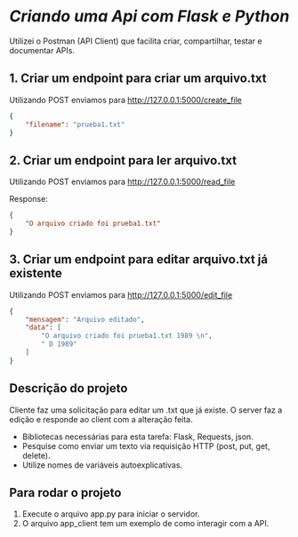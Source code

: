 # *Criando uma Api com Flask e Python*

Utilizei o Postman (API Client) que facilita criar, compartilhar, testar e documentar APIs.

## 1. Criar um endpoint para criar um arquivo.txt

Utilizando POST enviamos para http://127.0.0.1:5000/create_file

```json 
{ 
    "filename": "prueba1.txt"
}
```

## 2. Criar um endpoint para ler arquivo.txt

Utilizando POST enviamos para http://127.0.0.1:5000/read_file

Response:
```json
{
    "O arquivo criado foi prueba1.txt"
} 
``` 

## 3. Criar um endpoint para editar arquivo.txt já existente

Utilizando POST enviamos para http://127.0.0.1:5000/edit_file

```json
{
    "mensagem": "Arquivo editado",
    "data": [
        "O arquivo criado foi prueba1.txt 1989 \n",
        " D 1989"
    ]
} 
```
## Descrição do projeto
Cliente faz uma solicitação para editar um .txt que já existe. O server faz a edição e responde ao client com a alteração feita.

- Bibliotecas necessárias para esta tarefa: Flask, Requests, json.
- Pesquise como enviar um texto via requisição HTTP (post, put, get, delete).
- Utilize nomes de variáveis autoexplicativas.

## Para rodar o projeto

1. Execute o arquivo app.py para iniciar o servidor.
2. O arquivo app_client tem um exemplo de como interagir com a API.